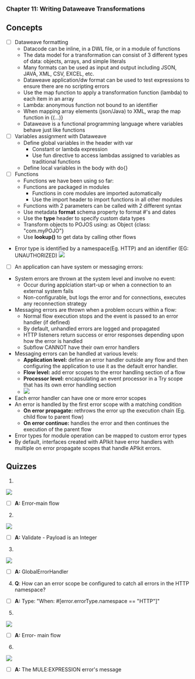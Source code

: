 ### Chapter 11: Writing Dataweave Transformations
## Concepts
- [ ] Dataweave formatting
    * Datacode can be inline, in a DWL file, or in a module of functions
    * The data model for a transformation can consist of 3 different types of data: objects, arrays, and simple literals
    * Many formats can be used as input and output including JSON, JAVA, XML, CSV, EXCEL, etc.
    * Dataweave application/dw format can be used to test expressions to ensure there are no scripting errors
    * Use the map function to apply a transformation function (lambda) to each item in an array
    * Lambda: anonymous function not bound to an identifier
    * When mapping array elements (json/Java) to XML, wrap the map function in {(...)}
    * Dataweave is a functional programming language where variables behave just like functions
- [ ] Variables assignment with Dataweave
    * Define global variables in the header with var
        * Constant or lambda expression
        * Use fun directive to access lambdas assigned to variables as traditional functions
    * Define local variables in the body with do{}
- [ ] Functions
    * Functions we have been using so far:
    ![]()
    * Functions are packaged in modules
        * Functions in core modules are imported automatically
        * Use the import header to import functions in all other modules
    * Functions with 2 parameters can be called with 2 different syntax
    * Use metadata **format** schema property to format #'s and dates
    * Use the **type** header to specify custom data types
    * Transform objects to POJOS using: as Object {class: "com.myPOJO"}
    * Use **lookup()** to get data by calling other flows  
* Error type is identified by a namespace(Eg. HTTP) and an identifier (EG: UNAUTHORIZED) 
![](https://github.com/kraynguyen1/LearningMulesoft/blob/main/Week4/Errortype.png)
- [ ] An application can have system or messaging errors:
* System errors are thrown at the system level and involve no event:
  * Occur during applciation start-up or when a connection to an external system fails
  * Non-configurable, but logs the error and for connections, executes any reconnection strategy
* Messaging errors are thrown when a problem occurs within a flow:
  * Normal flow execution stops and the event is passed to an error handler (if defined)
  * By default, unhandled errors are logged and propagated
  * HTTP listeners return success or error responses depending upon how the error is handled
  * Subflow CANNOT have their own error handlers
* Messaging errors can be handled at various levels:
  * **Application level:** define an error handler outside any flow and then configuring the application to use it as the default error handler.
  * **Flow level:** add error scopes to the error handling section of a flow
  * **Processor level:** encapsulating an event processor in a Try scope that has its own error handling section
  * ![](https://github.com/kraynguyen1/LearningMulesoft/blob/main/Week4/errorlevel.png)
* Each error handler can have one or more error scopes
* An error is handled by the first error scope with a matching condition
  * **On error propagate:** rethrows the error up the execution chain (Eg. child flow to parent flow)
  * **On error continue:** handles the error and then continues the execution of the parent flow 
* Error types for module operation can be mapped to custom error types
* By default, interfaces created with APIkit have error handlers with multiple on error propagate scopes that handle APIkit errors. 
## Quizzes
1.
![](https://github.com/kraynguyen1/LearningMulesoft/blob/main/Week4/q1_c10.png)
- [ ] **A:** Error-main flow
2.
![](https://github.com/kraynguyen1/LearningMulesoft/blob/main/Week4/q2_c10.png)
- [ ] **A:** Validate - Payload is an Integer
3. 
![](https://github.com/kraynguyen1/LearningMulesoft/blob/main/Week4/q3_c10.png)
- [ ] **A:** GlobalErrorHandler
4. **Q**: How can an error scope be configured to catch all errors in the HTTP namespace?
- [ ] **A:** Type: "When: #[error.errorType.namespace == "HTTP"]"
5.
![](https://github.com/kraynguyen1/LearningMulesoft/blob/main/Week4/q4_c10.png)
- [ ] **A:** Error- main flow
6.
![](https://github.com/kraynguyen1/LearningMulesoft/blob/main/Week4/q6_c10.png)
- [ ] **A:** The MULE:EXPRESSION error's message









